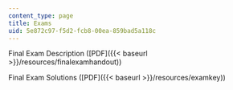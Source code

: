 ```yaml
---
content_type: page
title: Exams
uid: 5e872c97-f5d2-fcb8-00ea-859bad5a118c
---
```


Final Exam Description ([PDF]({{< baseurl >}}/resources/finalexamhandout))

Final Exam Solutions ([PDF]({{< baseurl >}}/resources/examkey))
